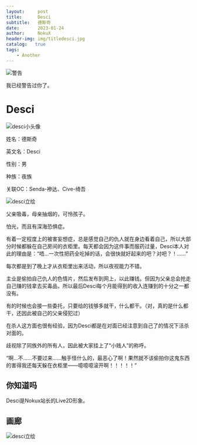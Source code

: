 ```yaml
---
layout:     post
title:      Desci
subtitle:   德斯奇
date:       2023-01-24
author:     NokuX
header-img: img/titledesci.jpg
catalog:   true
tags:
    - Another
---
```


![警告]({{site.baseurl}}/img-post/bushi.png)

我已经警告过你了。

# Desci

![desci小头像]({{site.baseurl}}/img-post/desci.jpg)

姓名：德斯奇

英文名：Desci

性别：男

种族：夜族

关联OC：Senda-襂达、Cive-绮吾

![desci立绘]({{site.baseurl}}/img-post/desci.png)

父亲吸毒，母亲抽烟的，可怜孩子。

怕光，而且有深海恐惧症。

有着一定程度上的被害妄想症，总是感觉自己的仇人就在身边看着自己，所以大部分时候都躲在自己房间的衣柜里。每天都会因为这件事而服药过量，Desci本人对此的理由是：“唔…一次性把药全吃掉的话，会很快就好起来的吧？对吧？！……”

每次都是到了晚上才从衣柜里出来活动，所以夜视能力不错。

主业是偷拍自己仇人的色情片，然后发布到网上，以此赚钱。但因为父亲总会抢走自己赚的钱拿去买毒品，所以最后Desci每个月能得到的收入连赚到的十分之一都没有。

有的时候也会接一些委托，只要给的钱够多就干，什么都干。（对，真的是什么都干，还因此被自己的父亲侵犯过）

在杀人这方面也很有经验，因为Desci都是在对面已经注意到自己了的情况下活杀对面的。

歧视除了同族外的所有人，因此被大家挂上了“小贱人”的称呼。

“啊…不……不要过来……触手怪什么的，最恶心了啊！果然就不该偷拍你这鬼东西的害得我还每天躲在衣柜里——噫噫噫滚开啊！！！！！”

## 你知道吗

Desci是Nokux站长的Live2D形象。

## 画廊

![desci立绘]({{site.baseurl}}/img-post/descilihui.png)

